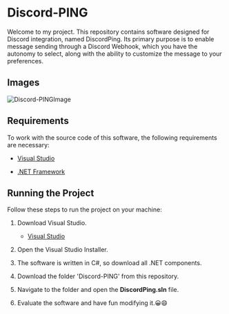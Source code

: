  # Discord-PING

Welcome to my project. This repository contains software designed for Discord integration, named DiscordPing. Its primary purpose is to enable message sending through a Discord Webhook, which you have the autonomy to select, along with the ability to customize the message to your preferences.

## Images

![Discord-PINGImage](https://imgur.com/yvqYdU4)

## Requirements

To work with the source code of this software, the following requirements are necessary:

- [Visual Studio](visualstudio.microsoft.com/downloads/)

- [.NET Framework](https://dotnet.microsoft.com/download/dotnet-framework/)

## Running the Project

Follow these steps to run the project on your machine:

1. Download Visual Studio.

   - [Visual Studio](visualstudio.microsoft.com/downloads/)

2. Open the Visual Studio Installer.

3. The software is written in C#, so download all .NET components.

4. Download the folder 'Discord-PING' from this repository.

5. Navigate to the folder and open the **DiscordPing.sln** file.

6. Evaluate the software and have fun modifying it.😀😄

